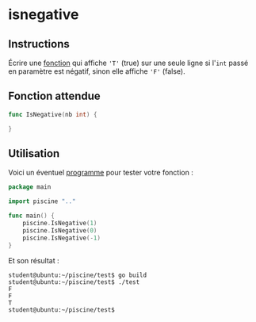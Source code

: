 # isnegative

## Instructions

Écrire une [fonction](TODO-LINK) qui affiche `'T'` (true) sur une seule ligne si l'`int` passé en paramètre est négatif, sinon elle affiche `'F'` (false).

## Fonction attendue

```go
func IsNegative(nb int) {

}
```

## Utilisation

Voici un éventuel [programme](TODO-LINK) pour tester votre fonction :

```go
package main

import piscine ".."

func main() {
	piscine.IsNegative(1)
	piscine.IsNegative(0)
	piscine.IsNegative(-1)
}
```

Et son résultat :

```console
student@ubuntu:~/piscine/test$ go build
student@ubuntu:~/piscine/test$ ./test
F
F
T
student@ubuntu:~/piscine/test$
```
